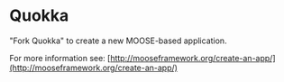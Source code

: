 Quokka
=====

"Fork Quokka" to create a new MOOSE-based application.

For more information see: [http://mooseframework.org/create-an-app/](http://mooseframework.org/create-an-app/)
